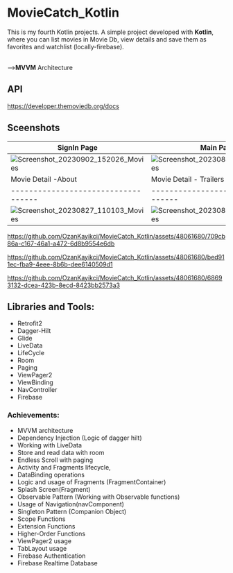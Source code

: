 # MovieCatch_Kotlin

This is my fourth Kotlin projects. 
A simple project developed with <b>Kotlin</b>, where you can list movies in Movie Db, view details and save them as favorites and watchlist (locally-firebase).

<br/>--><B>MVVM</B> Architecture

## API
https://developer.themoviedb.org/docs

## Sceenshots

| SignIn Page                         | Main Page                           | Favorites Page                     |
| ----------------------------------- | ----------------------------------- |----------------------------------- |
|![Screenshot_20230902_152026_Movies](https://github.com/OzanKayikci/MovieCatch_Kotlin/assets/48061680/de91cd66-f8bb-41cb-8371-61e759f743c1) |![Screenshot_20230827_102937_Movies](https://github.com/OzanKayikci/MovieCatch_Kotlin/assets/48061680/1cf139ec-3072-4fe0-94fc-c80ecabc734f)  |![Screenshot_20230902_152058_Movies](https://github.com/OzanKayikci/MovieCatch_Kotlin/assets/48061680/a6cc07b3-04a4-41b5-b90f-e2ddffb18f73)|
| Movie Detail -About                 | Movie Detail - Trailers              | Movie Detail - Cast               |                         
| ----------------------------------- | ----------------------------------- |----------------------------------- |
|![Screenshot_20230827_110103_Movies](https://github.com/OzanKayikci/MovieCatch_Kotlin/assets/48061680/f4a8fa6c-52b4-440c-94f3-faa37b0b5d9f) |![Screenshot_20230827_110116_Movies](https://github.com/OzanKayikci/MovieCatch_Kotlin/assets/48061680/3195a685-efae-4275-9b04-058a71cf8012) |![Screenshot_20230902_152137_Movies](https://github.com/OzanKayikci/MovieCatch_Kotlin/assets/48061680/0289a446-aa33-4afe-8ef7-dd61d16c4a9e)|



https://github.com/OzanKayikci/MovieCatch_Kotlin/assets/48061680/709cb86a-c167-46a1-a472-6d8b9554e6db

https://github.com/OzanKayikci/MovieCatch_Kotlin/assets/48061680/bed911ec-fba9-4eee-8b6b-dee6140509d1

https://github.com/OzanKayikci/MovieCatch_Kotlin/assets/48061680/68693132-dcea-423b-8ecd-8423bb2573a3


## Libraries and Tools:
- Retrofit2
- Dagger-Hilt
- Glide
- LiveData
- LifeCycle
- Room
- Paging
- ViewPager2
- ViewBinding
- NavController
- Firebase
  

### Achievements:
- MVVM architecture
- Dependency Injection (Logic of dagger hilt)
- Working with LiveData
- Store and read data with room
- Endless Scroll with paging 
- Activity and Fragments lifecycle,
- DataBinding operations
- Logic and usage of Fragments (FragmentContainer)
- Splash Screen(Fragment)
- Observable Pattern (Working with Observable functions)
- Usage of Navigation(navComponent)
- Singleton Pattern (Companion Object)
- Scope Functions
- Extension Functions
- Higher-Order Functions
- ViewPager2 usage
- TabLayout usage
- Firebase Authentication
- Firebase Realtime Database


